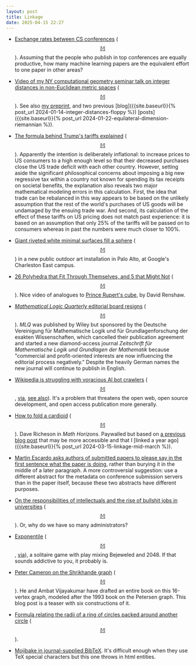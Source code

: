 ```yaml
---
layout: post
title: Linkage
date: 2025-04-15 22:27
---
```

* [Exchange rates between CS conferences](https://cspubs.org/) <span style="white-space:nowrap">([$$\mathbb{M}$$](https://types.pl/@maxsnew/114268776642733782)).</span> Assuming that the people who publish in top conferences are equally productive, how many machine learning papers are the equivalent effort to one paper in other areas?

* [Video of my NY computational geometry seminar talk on integer distances in non-Euclidean metric spaces](https://www.youtube.com/watch?v=SsHUKGQkMQA) <span style="white-space:nowrap">([$$\mathbb{M}$$](https://mathstodon.xyz/@11011110/114271476425432506)).</span> See also [my preprint](https://arxiv.org/abs/2401.06328), and two previous [blog]({{site.baseurl}}{% post_url 2024-01-14-integer-distances-floppy %}) [posts]({{site.baseurl}}{% post_url 2024-01-22-equilateral-dimension-riemannian %}).

* [The formula behind Trump's tariffs explained](https://www.npr.org/2025/04/03/g-s1-58094/tariffs-price-raises-economists) <span style="white-space:nowrap">([$$\mathbb{M}$$](https://mathstodon.xyz/@11011110/114276517580696429)).</span> Apparently the intention is deliberately inflational: to increase prices to US consumers to a high enough level so that their decreased purchases close the US trade deficit with each other country. However, setting aside the significant philosophical concerns about imposing a big new regressive tax within a country not known for spending its tax receipts on societal benefits, the explanation also reveals two major mathematical modeling errors in this calculation. First, the idea that trade can be rebalanced in this way appears to be based on the unlikely assumption that the rest of the world's purchases of US goods will be undamaged by the ensuing trade war. And second, its calculation of the effect of these tariffs on US pricing does not match past experience: it is based on an assumption that only 25% of the tariffs will be passed on to consumers whereas in past the numbers were much closer to 100%.

* [Giant riveted white minimal surfaces fill a sphere](https://www.thisiscolossal.com/2025/04/marc-fornes-theverymany-the-orb/) <span style="white-space:nowrap">([$$\mathbb{M}$$](https://mastodon.art/@colossal/114279846789410715))</span> in a new public outdoor art installation in Palo Alto, at Google's Charleston East campus.

* [26 Polyhedra that Fit Through Themselves, and 5 that Might Not](https://www.youtube.com/watch?v=evKFok65t_E) <span style="white-space:nowrap">([$$\mathbb{M}$$](https://social.wub.site/@david/114282558743286268)).</span> Nice video of analogues to [Prince Rupert's cube](https://en.wikipedia.org/wiki/Prince_Rupert%27s_cube), by David Renshaw.

* [_Mathematical Logic Quarterly_ editorial board resigns](https://blog.tib.eu/2025/04/07/mlq-walk-out/) <span style="white-space:nowrap">([$$\mathbb{M}$$](https://mathstodon.xyz/@johncarlosbaez/114297630702466382)).</span> _MLQ_ was published by Wiley but sponsored by the Deutsche Vereinigung für Mathematische Logik und für Grundlagenforschung der exakten Wissenschaften, which cancelled their publication agreement and started a new diamond-access journal _Zeitschrift für Mathematische Logik und Grundlagen der Mathematik_ because "commercial and profit-oriented interests are now influencing the editorial process negatively." Despite the heavily German names the new journal will continue to publish in English.

* [Wikipedia is struggling with voracious AI bot crawlers](https://diff.wikimedia.org/2025/04/01/how-crawlers-impact-the-operations-of-the-wikimedia-projects/) <span style="white-space:nowrap">([$$\mathbb{M}$$](https://mathstodon.xyz/@11011110/114301022989316791),</span> [via](https://www.engadget.com/ai/wikipedia-is-struggling-with-voracious-ai-bot-crawlers-121546854.html), [see also](https://arstechnica.com/ai/2025/03/devs-say-ai-crawlers-dominate-traffic-forcing-blocks-on-entire-countries/)). It's a problem that threatens the open web, open source development, and open access publication more generally.

* [How to fold a cardioid](https://doi.org/10.1080/10724117.2025.2461417) <span style="white-space:nowrap">([$$\mathbb{M}$$](https://mathstodon.xyz/@divbyzero/114281492366911134)).</span> Dave Richeson in _Math Horizons_. Paywalled but based on [a previous blog post](https://divisbyzero.com/2024/03/14/folding-a-cardioid/) that may be more accessible and that I [linked a year ago]({{site.baseurl}}{% post_url 2024-03-15-linkage-mid-march %}).

* [Martin Escardo asks authors of submitted papers to please say in the first sentence what the paper is doing](https://mathstodon.xyz/@MartinEscardo/114291932198966006), rather than burying it in the middle of a later paragraph. A more controversial suggestion: use a different abstract for the metadata on conference submission servers than in the paper itself, because these two abstracts have different purposes.

* [On the responsibilities of intellectuals and the rise of bullshit jobs in universities](https://academic.oup.com/brain/article/148/3/687/8058558) <span style="white-space:nowrap">([$$\mathbb{M}$$](https://mathstodon.xyz/@DavidWood/114316246914843818)).</span> Or, why do we have so many administrators?

* [Exponentile](https://www.bellika.dk/exponentile) <span style="white-space:nowrap">([$$\mathbb{M}$$](https://mathstodon.xyz/@11011110/114323946915693201),</span> [via](https://www.metafilter.com/208382/sagely-the-real-exponential-sequence-is-the-powers-of-you)), a solitaire game with play mixing Bejeweled and 2048. If that sounds addictive to you, it probably is.

* [Peter Cameron on the Shrikhande graph](https://cameroncounts.wordpress.com/2025/04/07/the-shrikhande-graph-2/) <span style="white-space:nowrap">([$$\mathbb{M}$$](https://mathstodon.xyz/@11011110/114333748610655705)).</span> He and Ambat Vijayakumar have drafted an entire book on this 16-vertex graph, modeled after the 1993 book on the Petersen graph. This blog post is a teaser with six constructions of it.

* [Formula relating the radii of a ring of circles packed around another circle](https://scitechdaily.com/descartes-unfinished-mystery-mathematicians-solve-380-year-old-geometry-problem/) <span style="white-space:nowrap">([$$\mathbb{M}$$](https://mathstodon.xyz/@Ianagol/114282656802141926)).</span>

* [Mojibake in journal-supplied BibTeX](https://mathstodon.xyz/@peterrowlett/114335497470057466). It's difficult enough when they use TeX special characters but this one throws in html entities.